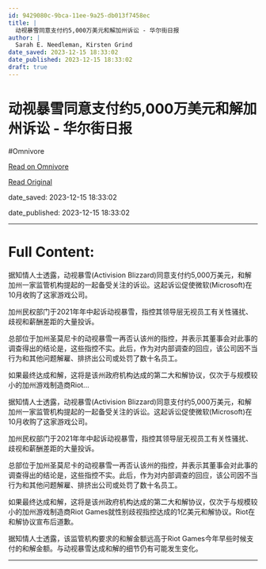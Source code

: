 ```yaml
---
id: 9429080c-9bca-11ee-9a25-db013f7458ec
title: |
  动视暴雪同意支付约5,000万美元和解加州诉讼 - 华尔街日报
author: |
  Sarah E. Needleman, Kirsten Grind
date_saved: 2023-12-15 18:33:02
date_published: 2023-12-15 18:33:02
draft: true
---
```


# 动视暴雪同意支付约5,000万美元和解加州诉讼 - 华尔街日报
#Omnivore

[Read on Omnivore](https://omnivore.app/me/5-000-18c70db8bcb)

[Read Original](https://cn.wsj.com/amp/articles/%E5%8A%A8%E8%A7%86%E6%9A%B4%E9%9B%AA%E5%90%8C%E6%84%8F%E6%94%AF%E4%BB%98%E7%BA%A65-000%E4%B8%87%E7%BE%8E%E5%85%83%E5%92%8C%E8%A7%A3%E5%8A%A0%E5%B7%9E%E8%AF%89%E8%AE%BC-1ceff0ab)

date_saved: 2023-12-15 18:33:02

date_published: 2023-12-15 18:33:02

--- 

# Full Content: 

据知情人士透露，动视暴雪(Activision Blizzard)同意支付约5,000万美元，和解加州一家监管机构提起的一起备受关注的诉讼。这起诉讼促使微软(Microsoft)在10月收购了这家游戏公司。

加州民权部门于2021年年中起诉动视暴雪，指控其领导层无视员工有关性骚扰、歧视和薪酬差距的大量投诉。

总部位于加州圣莫尼卡的动视暴雪一再否认该州的指控，并表示其董事会对此事的调查得出的结论是，这些指控不实。此后，作为对内部调查的回应，该公司因不当行为和其他问题解雇、排挤出公司或处罚了数十名员工。

如果最终达成和解，这将是该州政府机构达成的第二大和解协议，仅次于与规模较小的加州游戏制造商Riot...

据知情人士透露，动视暴雪(Activision Blizzard)同意支付约5,000万美元，和解加州一家监管机构提起的一起备受关注的诉讼。这起诉讼促使微软(Microsoft)在10月收购了这家游戏公司。

加州民权部门于2021年年中起诉动视暴雪，指控其领导层无视员工有关性骚扰、歧视和薪酬差距的大量投诉。

总部位于加州圣莫尼卡的动视暴雪一再否认该州的指控，并表示其董事会对此事的调查得出的结论是，这些指控不实。此后，作为对内部调查的回应，该公司因不当行为和其他问题解雇、排挤出公司或处罚了数十名员工。

如果最终达成和解，这将是该州政府机构达成的第二大和解协议，仅次于与规模较小的加州游戏制造商Riot Games就性别歧视指控达成的1亿美元和解协议。Riot在和解协议宣布后道歉。

据知情人士透露，该监管机构要求的和解金额远高于Riot Games今年早些时候支付的和解金额。与动视暴雪达成和解的细节仍有可能发生变化。

---

